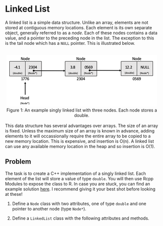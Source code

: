 
# Linked List

A linked list is a simple data structure. Unlike an array, elements are not stored at contiguous memory locations. Each element is its own separate object, generally referred to as a *node*. Each of these nodes contains a data value, and a pointer to the preceding node in the list. The exception to this is the tail node which has a `NULL` pointer. This is illustrated below.

<br>
<center><img src = "./linked_list_example.png"></center>
<center> Figure 1: An example singly linked list with three nodes. Each node stores a double. </center>
<br>
This data structure has several advantages over arrays. The size of an array is fixed. Unless the maximum size of an array is known in advance, adding elements to it will occassionally require the entire array to be copied to a new memory location. This is expensive, and insertion is O(n). A linked list can use any available memory location in the heap and so insertion is O(1).

## Problem

The task is to create a C++ implementation of a singly linked list. Each element of the list will store a value of type `double`. You will then use Rcpp Modules to expose the class to R. In case you are stuck, you can find an example solution [here](linkedlist_solutions.md). I recommend giving it your best shot before looking at these!

1. Define a `Node` class with two attributes, one of type `double` and one pointer to another node (type `Node*`).

2. Define a `LinkedList` class with the following attributes and methods.


